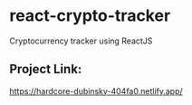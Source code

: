 # react-crypto-tracker
Cryptocurrency tracker using ReactJS
## Project Link:  
https://hardcore-dubinsky-404fa0.netlify.app/
